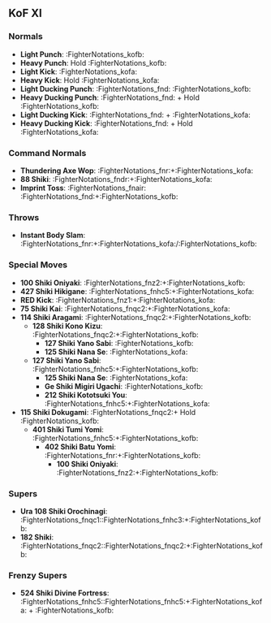 ## KoF XI
### Normals
- **Light Punch**: :FighterNotations_kofb:
- **Heavy Punch**: Hold :FighterNotations_kofb:
- **Light Kick**: :FighterNotations_kofa:
- **Heavy Kick**: Hold :FighterNotations_kofa:
- **Light Ducking Punch**: :FighterNotations_fnd: :FighterNotations_kofb:
- **Heavy Ducking Punch**: :FighterNotations_fnd: + Hold :FighterNotations_kofb: 
- **Light Ducking Kick**: :FighterNotations_fnd: + :FighterNotations_kofa: 
- **Heavy Ducking Kick**: :FighterNotations_fnd: + Hold :FighterNotations_kofa: 
### Command Normals
- **Thundering Axe Wop**: :FighterNotations_fnr:+:FighterNotations_kofa:
- **88 Shiki**: :FighterNotations_fndr:+:FighterNotations_kofa:
- **Imprint Toss**: :FighterNotations_fnair: :FighterNotations_fnd:+:FighterNotations_kofb:
### Throws
- **Instant Body Slam**: :FighterNotations_fnr:+:FighterNotations_kofa:/:FighterNotations_kofb:  
### Special Moves
- **100 Shiki Oniyaki**: :FighterNotations_fnz2:+:FighterNotations_kofb:
- **427 Shiki Hikigane**: :FighterNotations_fnhc5:+:FighterNotations_kofa:
- **RED Kick**: :FighterNotations_fnz1:+:FighterNotations_kofa:
- **75 Shiki Kai**: :FighterNotations_fnqc2:+:FighterNotations_kofa:
- **114 Shiki Aragami**: :FighterNotations_fnqc2:+:FighterNotations_kofb:
	- **128 Shiki Kono Kizu**: :FighterNotations_fnqc2:+:FighterNotations_kofb:
		- **127 Shiki Yano Sabi**: :FighterNotations_kofb:
		- **125 Shiki Nana Se**: :FighterNotations_kofa:
	- **127 Shiki Yano Sabi**: :FighterNotations_fnhc5:+:FighterNotations_kofb:
		- **125 Shiki Nana Se**: :FighterNotations_kofa:
		- **Ge Shiki Migiri Ugachi**: :FighterNotations_kofb:
		- **212 Shiki Kototsuki You**: :FighterNotations_fnhc5:+:FighterNotations_kofa:
- **115 Shiki Dokugami**: :FighterNotations_fnqc2:+ Hold :FighterNotations_kofb:
	- **401 Shiki Tumi Yomi**: :FighterNotations_fnhc5:+:FighterNotations_kofb:
		- **402 Shiki Batu Yomi**: :FighterNotations_fnr:+:FighterNotations_kofb:
			- **100 Shiki Oniyaki**: :FighterNotations_fnz2:+:FighterNotations_kofb:
### Supers
- **Ura 108 Shiki Orochinagi**: :FighterNotations_fnqc1::FighterNotations_fnhc3:+:FighterNotations_kofb:
- **182 Shiki**: :FighterNotations_fnqc2::FighterNotations_fnqc2:+:FighterNotations_kofb:
### Frenzy Supers
- **524 Shiki Divine Fortress**: :FighterNotations_fnhc5::FighterNotations_fnhc5:+:FighterNotations_kofa: + :FighterNotations_kofb:






